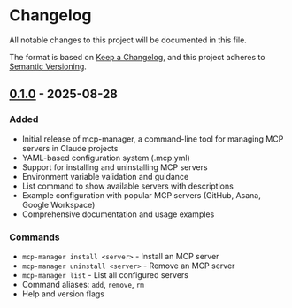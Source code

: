 # Changelog

All notable changes to this project will be documented in this file.

The format is based on [Keep a Changelog](https://keepachangelog.com/en/1.0.0/),
and this project adheres to [Semantic Versioning](https://semver.org/spec/v2.0.0.html).

## [0.1.0] - 2025-08-28

### Added
- Initial release of mcp-manager, a command-line tool for managing MCP servers in Claude projects
- YAML-based configuration system (.mcp.yml)
- Support for installing and uninstalling MCP servers
- Environment variable validation and guidance
- List command to show available servers with descriptions
- Example configuration with popular MCP servers (GitHub, Asana, Google Workspace)
- Comprehensive documentation and usage examples

### Commands
- `mcp-manager install <server>` - Install an MCP server
- `mcp-manager uninstall <server>` - Remove an MCP server  
- `mcp-manager list` - List all configured servers
- Command aliases: `add`, `remove`, `rm`
- Help and version flags

[0.1.0]: https://github.com/ben/mcp-manager/releases/tag/v0.1.0